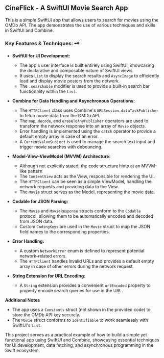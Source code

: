 
## CineFlick - A SwiftUI Movie Search App

This is a simple SwiftUI app that allows users to search for movies using the OMDb API. The app demonstrates the use of various techniques and skills in SwiftUI and Combine.

### Key Features & Techniques: 🗝️

-   **SwiftUI for UI Development:**
    
    -   The app's user interface is built entirely using SwiftUI, showcasing the declarative and composable nature of SwiftUI views.
    -   It uses `List` to display the search results and `AsyncImage` to efficiently load and display movie posters from the network.
    -   The `.searchable` modifier is used to provide a built-in search bar functionality within the `List`.
-   **Combine for Data Handling and Asynchronous Operations:**
    
    -   The `HTTPClient` class uses Combine's `URLSession.dataTaskPublisher` to fetch movie data from the OMDb API.
    -   The `map`,  `decode`, and `eraseToAnyPublisher` operators are used to transform the network response into an array of `Movie` objects.
    -   Error handling is implemented using the `catch` operator to provide a default empty array in case of an error.
    -   A `CurrentValueSubject` is used to manage the search text input and trigger movie searches with debouncing.
-   **Model-View-ViewModel (MVVM) Architecture:**
    
    -   Although not explicitly stated, the code structure hints at an MVVM-like pattern.
    -   The `ContentView` acts as the View, responsible for rendering the UI.
    -   The `HTTPClient` can be seen as a simple ViewModel, handling the network requests and providing data to the View.
    -   The `Movie` struct serves as the Model, representing the movie data.
-   **Codable for JSON Parsing:**
    
    -   The `Movie` and `MovieResponse` structs conform to the `Codable` protocol, allowing them to be automatically encoded and decoded from JSON data.
    -   Custom `CodingKeys` are used in the `Movie` struct to map the JSON field names to the corresponding properties.
-   **Error Handling:**
    
    -   A custom `NetworkError` enum is defined to represent potential network-related errors.
    -   The `HTTPClient` handles invalid URLs and provides a default empty array in case of other errors during the network request.
-   **String Extension for URL Encoding:**
    
    -   A `String` extension provides a convenient `urlEncoded` property to properly encode search queries for use in the URL.

**Additional Notes**

-   The app uses a `Constants` struct (not shown in the provided code) to store the OMDb API key securely.
-   The `Movie` struct conforms to `Identifiable` to work seamlessly with SwiftUI's `List`.

This project serves as a practical example of how to build a simple yet functional app using SwiftUI and Combine, showcasing essential techniques for UI development, data fetching, and asynchronous programming in the Swift ecosystem.
